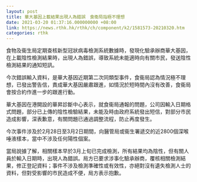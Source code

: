 ```yaml
---
layout: post
title: 華大基因上載結果出現人為錯誤　食衞局指極不理想
date: 2021-03-20 01:37:16.000000000 +08:00
link: https://news.rthk.hk/rthk/ch/component/k2/1581573-20210320.htm
categories: rthk
---
```


食物及衞生局定期查核新型冠狀病毒檢測系統數據時，發現化驗承辦商華大基因，在上載陰性檢測結果時，出現人為錯誤，導致系統未能適時向有關市民，發送陰性檢測結果的通知短訊。

今次錯誤輸入資料，是華大基因近期第二次同類型事件，食衞局認為情況極不理想，已發出警告信，責成華大基因嚴肅跟進，如情況於短時間內沒有改善，食衞局會按合約作進一步的跟進行動。

華大基因在港開設的華昇診斷中心表示，就食衞局通報的問題，公司因輸入日期格式問題，部分已上傳的陰性檢驗結果，未能及時由政府系統發出短信，對部分市民造成影響，深表歉意，有關問題已通過調整流程，防止再度發生。

今次事件涉及於2月28日至3月2日期間，向醫管局或衞生署遞交的近2800個深喉唾液樣本，當中不涉及任何陽性個案。

當局說據了解，相關樣本早於3月上旬已完成檢測，所有結果均為陰性，但有關人員於輸入日期時，出現人為錯誤。局方已要求涉事化驗承辦商，覆核相關檢測結果，修正登記資料；事件不涉及檢測準確性或有效性，亦絕對沒有遺失檢測人士的資料，但對受影響的市民造成不便，局方表示抱歉。
